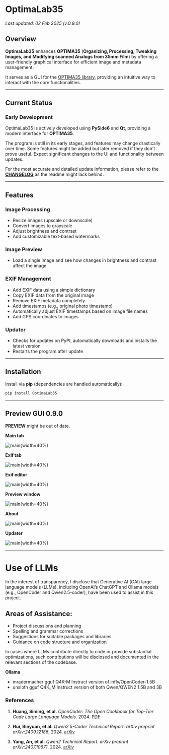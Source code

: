 # **OptimaLab35**
_Last updated: 02 Feb 2025 (v.0.9.0)_

## **Overview**

**OptimaLab35** enhances **OPTIMA35** (**Organizing, Processing, Tweaking Images, and Modifying scanned Analogs from 35mm Film**) by offering a user-friendly graphical interface for efficient image and metadata management.

It serves as a GUI for the [OPTIMA35 library](https://gitlab.com/CodeByMrFinchum/optima35), providing an intuitive way to interact with the core functionalities.

---

## **Current Status**
### **Early Development**
OptimaLab35 is actively developed using **PySide6** and **Qt**, providing a modern interface for **OPTIMA35**.

The program is still in its early stages, and features may change drastically over time. Some features might be added but later removed if they don't prove useful. Expect significant changes to the UI and functionality between updates.

For the most accurate and detailed update information, please refer to the [**CHANGELOG**](https://gitlab.com/CodeByMrFinchum/OptimaLab35/-/blob/main/CHANGELOG.md) as the readme might lack behind.

---

## **Features**

### **Image Processing**
- Resize images (upscale or downscale)
- Convert images to grayscale
- Adjust brightness and contrast
- Add customizable text-based watermarks

### **Image Preview**
- Load a single image and see how changes in brightness and contrast affect the image

### **EXIF Management**
- Add EXIF data using a simple dictionary
- Copy EXIF data from the original image
- Remove EXIF metadata completely
- Add timestamps (e.g., original photo timestamp)
- Automatically adjust EXIF timestamps based on image file names
- Add GPS coordinates to images

### **Updater**
- Checks for updates on PyPI, automatically downloads and installs the latest version
- Restarts the program after update

---

## **Installation**

Install via **pip** (dependencies are handled automatically):
```bash
pip install OptimaLab35
```

---

## Preview GUI **0.9.0**
**PREVIEW** might be out of date.

**Main tab**

![main](https://gitlab.com/CodeByMrFinchum/OptimaLab35/-/raw/main/media/main_tab.png){width=40%}

**Exif tab**

![main](https://gitlab.com/CodeByMrFinchum/OptimaLab35/-/raw/main/media/exif_tab.png){width=40%}

**Exif editor**

![main](https://gitlab.com/CodeByMrFinchum/OptimaLab35/-/raw/main/media/exif_editor.png){width=40%}

**Preview window**

![main](https://gitlab.com/CodeByMrFinchum/OptimaLab35/-/raw/main/media/preview_window.png){width=40%}

**About**

![main](https://gitlab.com/CodeByMrFinchum/OptimaLab35/-/raw/main/media/about_window.png){width=40%}

**Updater**

![main](https://gitlab.com/CodeByMrFinchum/OptimaLab35/-/raw/main/media/updater_window.png){width=40%}

---

# Use of LLMs
In the interest of transparency, I disclose that Generative AI (GAI) large language models (LLMs), including OpenAI’s ChatGPT and Ollama models (e.g., OpenCoder and Qwen2.5-coder), have been used to assist in this project.

## Areas of Assistance:
- Project discussions and planning
- Spelling and grammar corrections
- Suggestions for suitable packages and libraries
- Guidance on code structure and organization

In cases where LLMs contribute directly to code or provide substantial optimizations, such contributions will be disclosed and documented in the relevant sections of the codebase.

**Ollama**
- mradermacher gguf Q4K-M Instruct version of infly/OpenCoder-1.5B
- unsloth gguf Q4K_M Instruct version of both Qwen/QWEN2 1.5B and 3B

### References
1. **Huang, Siming, et al.**
   *OpenCoder: The Open Cookbook for Top-Tier Code Large Language Models.*
   2024. [PDF](https://arxiv.org/pdf/2411.04905)

2. **Hui, Binyuan, et al.**
   *Qwen2.5-Coder Technical Report.*
   *arXiv preprint arXiv:2409.12186*, 2024. [arXiv](https://arxiv.org/abs/2409.12186)

3. **Yang, An, et al.**
   *Qwen2 Technical Report.*
   *arXiv preprint arXiv:2407.10671*, 2024. [arXiv](https://arxiv.org/abs/2407.10671)
